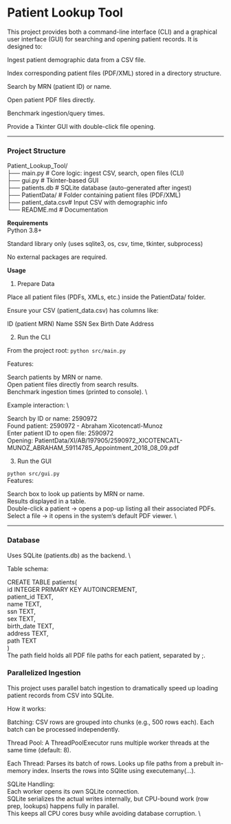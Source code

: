# Patient Lookup Tool

This project provides both a command-line interface (CLI) and a graphical user interface (GUI) for searching and opening patient records.
It is designed to:

Ingest patient demographic data from a CSV file.

Index corresponding patient files (PDF/XML) stored in a directory structure.

Search by MRN (patient ID) or name.

Open patient PDF files directly.

Benchmark ingestion/query times.

Provide a Tkinter GUI with double-click file opening.

---

### Project Structure
Patient_Lookup_Tool/ \
├── main.py         # Core logic: ingest CSV, search, open files (CLI) \
├── gui.py          # Tkinter-based GUI \
├── patients.db     # SQLite database (auto-generated after ingest) \
├── PatientData/    # Folder containing patient files (PDF/XML) \
├── patient_data.csv# Input CSV with demographic info \
└── README.md       # Documentation 

**Requirements** \
Python 3.8+

Standard library only (uses sqlite3, os, csv, time, tkinter, subprocess)

No external packages are required.

**Usage** 
1. Prepare Data

Place all patient files (PDFs, XMLs, etc.) inside the PatientData/ folder.

Ensure your CSV (patient_data.csv) has columns like:

ID (patient MRN)
Name
SSN
Sex
Birth Date
Address

2. Run the CLI

From the project root:
`python src/main.py`

Features:

Search patients by MRN or name. \
Open patient files directly from search results. \
Benchmark ingestion times (printed to console). \

Example interaction: \

Search by ID or name: 2590972 \
Found patient: 2590972 - Abraham Xicotencatl-Munoz \
Enter patient ID to open file: 2590972 \
Opening: PatientData/XI/AB/197905/2590972_XICOTENCATL-MUNOZ_ABRAHAM_59114785_Appointment_2018_08_09.pdf

3. Run the GUI

`python src/gui.py` \
Features:

Search box to look up patients by MRN or name. \
Results displayed in a table. \
Double-click a patient → opens a pop-up listing all their associated PDFs. \
Select a file → it opens in the system’s default PDF viewer. \

---

### Database
Uses SQLite (patients.db) as the backend. \

Table schema: 

CREATE TABLE patients( \
        id INTEGER PRIMARY KEY AUTOINCREMENT, \
        patient_id TEXT, \
        name TEXT, \
        ssn TEXT, \
        sex TEXT, \
        birth_date TEXT, \
        address TEXT, \
        path TEXT \
    ) \
The path field holds all PDF file paths for each patient, separated by ;.


### Parallelized Ingestion
This project uses parallel batch ingestion to dramatically speed up loading patient records from CSV into SQLite.

How it works:

Batching:
CSV rows are grouped into chunks (e.g., 500 rows each).
Each batch can be processed independently.

Thread Pool:
A ThreadPoolExecutor runs multiple worker threads at the same time (default: 8).

Each Thread:
Parses its batch of rows.
Looks up file paths from a prebult in-memory index.
Inserts the rows into SQlite using executemany(...).

SQLite Handling: \
Each worker opens its own SQLite connection. \
SQLite serializes the actual writes internally, but CPU-bound work (row prep, lookups) happens fully in parallel. \
This keeps all CPU cores busy while avoiding database corruption. \

